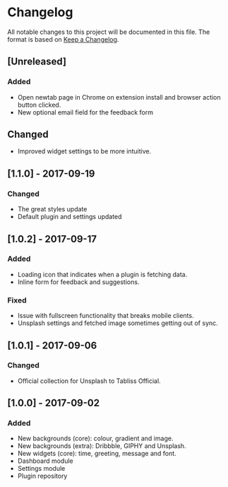 # Changelog

All notable changes to this project will be documented in this file.
The format is based on [Keep a Changelog](http://keepachangelog.com/en/1.0.0/).

## [Unreleased]
### Added
- Open newtab page in Chrome on extension install and browser action button clicked.
- New optional email field for the feedback form

## Changed
- Improved widget settings to be more intuitive.

## [1.1.0] - 2017-09-19
### Changed
- The great styles update
- Default plugin and settings updated

## [1.0.2] - 2017-09-17
### Added
- Loading icon that indicates when a plugin is fetching data.
- Inline form for feedback and suggestions.

### Fixed
- Issue with fullscreen functionality that breaks mobile clients.
- Unsplash settings and fetched image sometimes getting out of sync.

## [1.0.1] - 2017-09-06
### Changed
- Official collection for Unsplash to Tabliss Official.

## [1.0.0] - 2017-09-02
### Added
- New backgrounds (core): colour, gradient and image.
- New backgrounds (extra): Dribbble, GIPHY and Unsplash.
- New widgets (core): time, greeting, message and font.
- Dashboard module
- Settings module
- Plugin repository
